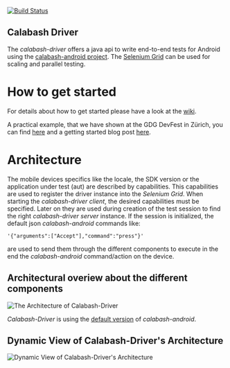 [![Build Status](https://secure.travis-ci.org/calabash-driver/calabash-driver.png)](https://secure.travis-ci.org/calabash-driver/calabash-driver.png)
## Calabash Driver
The *calabash-driver* offers a java api to write end-to-end tests for Android using the [calabash-android project](http://github.com/calabash/calabash-android).
The [Selenium Grid](http://code.google.com/p/selenium/wiki/Grid2) can be used for scaling and parallel testing.

# How to get started

For details about how to get started please have a look at the [wiki](http://github.com/calabash-driver/calabash-driver/wiki/).

A practical example, that we have shown at the GDG DevFest in Zürich, you can find [here](https://github.com/DominikDary/gdg-devfest-zrh) and a getting started blog post [here](dary.de/2012/10/gdg-devfest-in-zurich/).

# Architecture

The mobile devices specifics like the locale, the SDK version or the application under test (aut) are described by capabilities. 
This capabilities are used to register the driver instance into the *Selenium Grid*. When starting the *calabash-driver client*, the desired capabilities must be specified. Later on they are used during creation of the test session to find the right *calabash-driver server* instance.
If the session is initialized, the default json *calabash-android* commands like:
 	
	'{"arguments":["Accept"],"command":"press"}'

are used to send them through the different components to execute in the end the *calabash-android* command/action on the device.

## Architectural overiew about the different components
![The Architecture of Calabash-Driver](https://docs.google.com/drawings/pub?id=1Xs6yEaqXnPXa5wgrYGulpkRQBqdPCc9OltF4op3oY48&w=952&h=583)

*Calabash-Driver* is using the [default version](https://github.com/calabash/calabash-android) of *calabash-android*.

## Dynamic View of Calabash-Driver's Architecture
![Dynamic View of Calabash-Driver's Architecture ](http://calabash-driver.github.com/calabashDriverDynamicView.png)

